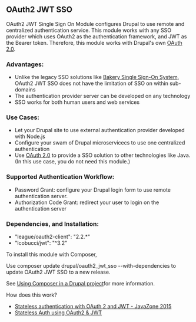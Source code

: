 OAuth2 JWT SSO
------------
OAuth2 JWT Single Sign On Module configures Drupal to use remote and centralized authentication service. This module works with any SSO provider which uses OAuth2 as the authentication framework, and JWT as the Bearer token. Therefore, this module works with Drupal's own [OAuth 2.0](https://www.drupal.org/project/simple_oauth).

### Advantages:
- Unlike the legacy SSO solutions like [Bakery Single Sign-On System](https://www.drupal.org/project/bakery), OAuth2 JWT SSO does not have the limitation of SSO on within sub-domains
- The authentication provider server can be developed on any technology
- SSO works for both human users and web services

### Use Cases:
- Let your Drupal site to use external authentication provider developed with Node.js
- Configure your swam of Drupal microservicecs to use one centralized authentication
- Use [OAuth 2.0](https://www.drupal.org/project/simple_oauth) to provide a SSO solution to other technologies like Java. (In this use case, you do not need this module.)

### Supported Authentication Workflow:
- Password Grant: configure your Drupal login form to use remote authentication server.
- Authorization Code Grant: redirect your user to login on the authentication server

### Dependencies, and Installation:
- "league/oauth2-client": "2.2.*"
- "lcobucci/jwt": "^3.2"

To install this module with Composer,

Use composer update drupal/oauth2_jwt_sso --with-dependencies to update OAuth2 JWT SSO to a new release.

See [Using Composer in a Drupal project](https://www.drupal.org/node/2404989)for more information.

How does this work?
- [Stateless authentication with OAuth 2 and JWT - JavaZone 2015](https://www.slideshare.net/alvarosanchezmariscal/stateless-authentication-with-oauth-2-and-jwt-javazone-2015?next_slideshow=1)
- [Stateless Auth using OAuth2 & JWT](https://www.slideshare.net/gauravroy/stateless-auth-using-oauth2-jwt)

